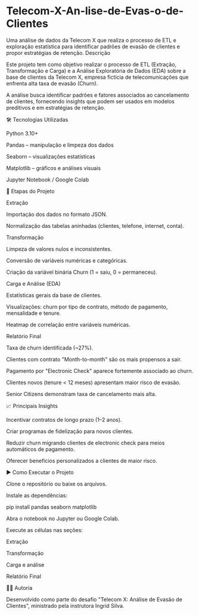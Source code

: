 # Telecom-X-An-lise-de-Evas-o-de-Clientes
Uma análise de dados da Telecom X que realiza o processo de ETL e exploração estatística para identificar padrões de evasão de clientes e propor estratégias de retenção.
Descrição

Este projeto tem como objetivo realizar o processo de ETL (Extração, Transformação e Carga) e a Análise Exploratória de Dados (EDA) sobre a base de clientes da Telecom X, empresa fictícia de telecomunicações que enfrenta alta taxa de evasão (Churn).

A análise busca identificar padrões e fatores associados ao cancelamento de clientes, fornecendo insights que podem ser usados em modelos preditivos e em estratégias de retenção.

🛠️ Tecnologias Utilizadas

Python 3.10+

Pandas – manipulação e limpeza dos dados

Seaborn – visualizações estatísticas

Matplotlib – gráficos e análises visuais

Jupyter Notebook / Google Colab

📌 Etapas do Projeto

Extração

Importação dos dados no formato JSON.

Normalização das tabelas aninhadas (clientes, telefone, internet, conta).

Transformação

Limpeza de valores nulos e inconsistentes.

Conversão de variáveis numéricas e categóricas.

Criação da variável binária Churn (1 = saiu, 0 = permaneceu).

Carga e Análise (EDA)

Estatísticas gerais da base de clientes.

Visualizações: churn por tipo de contrato, método de pagamento, mensalidade e tenure.

Heatmap de correlação entre variáveis numéricas.

Relatório Final

Taxa de churn identificada (~27%).

Clientes com contrato "Month-to-month" são os mais propensos a sair.

Pagamento por "Electronic Check" aparece fortemente associado ao churn.

Clientes novos (tenure < 12 meses) apresentam maior risco de evasão.

Senior Citizens demonstram taxa de cancelamento mais alta.

📈 Principais Insights

Incentivar contratos de longo prazo (1–2 anos).

Criar programas de fidelização para novos clientes.

Reduzir churn migrando clientes de electronic check para meios automáticos de pagamento.

Oferecer benefícios personalizados a clientes de maior risco.

▶️ Como Executar o Projeto

Clone o repositório ou baixe os arquivos.

Instale as dependências:

pip install pandas seaborn matplotlib


Abra o notebook no Jupyter ou Google Colab.

Execute as células nas seções:

Extração

Transformação

Carga e análise

Relatório Final

👩‍💻 Autoria

Desenvolvido como parte do desafio "Telecom X: Análise de Evasão de Clientes", ministrado pela instrutora Ingrid Silva.
